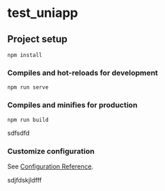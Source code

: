 # test_uniapp

## Project setup
```
npm install
```

### Compiles and hot-reloads for development
```
npm run serve
```

### Compiles and minifies for production
```
npm run build
```

sdfsdfd

### Customize configuration
See [Configuration Reference](https://cli.vuejs.org/config/).

sdjfdskjldfff
